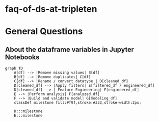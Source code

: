 # faq-of-ds-at-tripleten

# General Questions

## About the dataframe variables in Jupyter Notebooks

```mermaid
graph TD
    A[df] --> |Remove missing values| B[df]
    B[df] --> |Remove duplicates| C[df]
    C[df] --> |Rename / convert datatype | D[cleaned_df]
    D[cleaned_df] --> |Apply filters| E[filtered_df / engineered_df]
    D[cleaned_df] --> | Feature Engineering| F[engineered_df]
    E --> |Perform analysis| F[analyzed_df]
    F --> |Build and validate model| G[modeling_df]
    classDef milestone fill:#f9f,stroke:#333,stroke-width:2px;

    D:::milestone
    E:::milestone


```